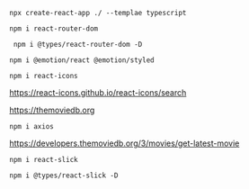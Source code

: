 `npx create-react-app ./ --templae typescript`

`npm i react-router-dom`

` npm i @types/react-router-dom -D`

`npm i @emotion/react @emotion/styled`

`npm i react-icons`

https://react-icons.github.io/react-icons/search

https://themoviedb.org

`npm i axios`

https://developers.themoviedb.org/3/movies/get-latest-movie

`npm i react-slick`

`npm i @types/react-slick -D`
